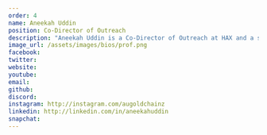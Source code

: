 ```yaml
---
order: 4
name: Aneekah Uddin
position: Co-Director of Outreach
description: "Aneekah Uddin is a Co-Director of Outreach at HAX and a senior at Montclair High School in NJ. At HAX, she is involved in external communication and outreach with all partners and sponsors of HAX and HAXathons. As a tech enthusiast and social justice advocate, she loves promoting tech to underrepresented groups in order to foster a more inclusive field. Outside of HAX, she is involved in a wide range of STEM related extracurriculars, civics projects and fencing. In her free time, Aneekah is reading from her ever growing stack of books or creating something-- whether that's brownies, a friendship bracelet, or a photo frame."
image_url: /assets/images/bios/prof.png
facebook: 
twitter: 
website: 
youtube: 
email: 
github: 
discord: 
instagram: http://instagram.com/augoldchainz
linkedin: http://linkedin.com/in/aneekahuddin
snapchat: 
---
```

